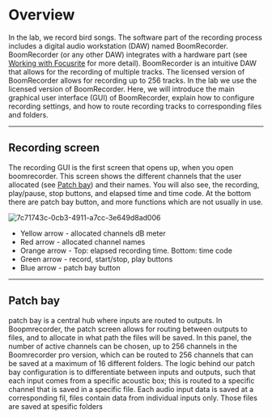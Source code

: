# Overview
In the lab, we record bird songs. The software part of the recording process includes a digital audio workstation (DAW) named BoomRecorder. BoomRecorder (or any other DAW) integrates with a hardware part (see [Working with Focusrite](https://github.com/NeuralSyntaxLab/lab-handbook/blob/Ido_Lab-handbook/Sound%20recording/Working%20with%20Focusrite.md) for more detail). BoomRecorder is an intuitive DAW that allows for the recording of multiple tracks. The licensed version of BoomRecorder allows for recording up to 256 tracks. In the lab we use the licensed version of BoomRecorder.
Here, we will introduce the main graphical user interface (GUI) of BoomRecorder, explain how to configure recording settings, and how to route recording tracks to corresponding files and folders.

---

## Recording screen
The recording GUI is the first screen that opens up, when you open boomrecorder. This screen shows the different channels that the user allocated (see [Patch bay](#pacth-bay)) and their names. You will also see, the recording, play/pause, stop buttons, and elapsed time and time code. At the bottom there are patch bay button, and more functions which are not usually in use.

![7c71743c-0cb3-4911-a7cc-3e649d8ad006](https://github.com/user-attachments/assets/9385abc7-a338-4eb9-abe8-dfe2a7c93e7c)
 - Yellow arrow - allocated channels dB meter
 - Red  arrow - allocated channel names
 - Orange arrow - Top: elapsed recording time. Bottom: time code
 - Green arrow - record, start/stop, play buttons
 - Blue arrow - patch bay button

---
## Patch bay
patch bay is a central hub where inputs are routed to outputs. In Boopmrecorder, the patch screen allows for routing between outputs to files, and to allocate in what path the files will be saved.
In this panel, the number of active channels can be chosen, up to 256 channels in the Boomrecorder pro version, which can be routed to 256 channels that can be saved at a maximum of 16 different folders. The logic behind our patch bay configuration is to differentiate between inputs and outputs, such that each input comes from a specific acoustic box; this is routed to a specific channel that is saved in a specific file. Each audio input data is saved at a corresponding fil, files contain data from individual inputs only. Those files are saved at spesific folders

